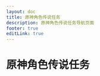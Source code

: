 ```yaml
---
layout: doc
title: 原神角色传说任务
description: 原神角色传说任务导航页面
footer: true
editLink: true
---
```


# 原神角色传说任务


